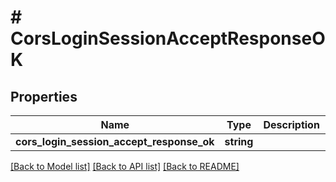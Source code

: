 # # CorsLoginSessionAcceptResponseOK

## Properties

Name | Type | Description | Notes
------------ | ------------- | ------------- | -------------
**cors_login_session_accept_response_ok** | **string** |  | [optional]

[[Back to Model list]](../../README.md#models) [[Back to API list]](../../README.md#endpoints) [[Back to README]](../../README.md)
